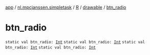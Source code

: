 [app](../../../index.md) / [nl.mpcjanssen.simpletask](../../index.md) / [R](../index.md) / [drawable](index.md) / [btn_radio](.)

# btn_radio

`static val btn_radio: `[`Int`](https://kotlinlang.org/api/latest/jvm/stdlib/kotlin/-int/index.html)
`static val btn_radio: `[`Int`](https://kotlinlang.org/api/latest/jvm/stdlib/kotlin/-int/index.html)
`static val btn_radio: `[`Int`](https://kotlinlang.org/api/latest/jvm/stdlib/kotlin/-int/index.html)
`static val btn_radio: `[`Int`](https://kotlinlang.org/api/latest/jvm/stdlib/kotlin/-int/index.html)